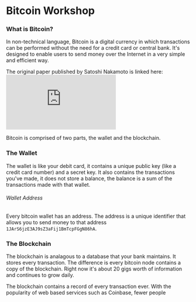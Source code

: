 # Bitcoin Workshop

### What is Bitcoin?

In non-technical language, Bitcoin is a digital currency in which transactions can be performed without the need for a credit card or central bank. It's designed to enable users to send money over the Internet in a very simple and efficient way.

The original paper published by Satoshi Nakamoto is linked here:
![Bitcoin paper](https://bitcoin.org/bitcoin.pdf) 


Bitcoin is comprised of two parts, the wallet and the blockchain.

### The Wallet

The wallet is like your debit card, it contains a unique public key (like a credit card number) and a secret key. It also contains the transactions you've made, it does not store a balance, the balance is a sum of the transactions made with that wallet.

###### Wallet Address
Every bitcoin wallet has an address. The address is a unique identifier that allows you to send money to that address `1JArS6jzE3AJ9sZ3aFij1BmTcpFGgN86hA`. 


### The Blockchain

The blockchain is analagous to a database that your bank maintains. It stores every transaction. The difference is every bitcoin node contains a copy of the blockchain. Right now it's about 20 gigs worth of information and continues to grow daily.

The blockchain contains a record of every transaction ever. With the popularity of web based services such as Coinbase, fewer people 